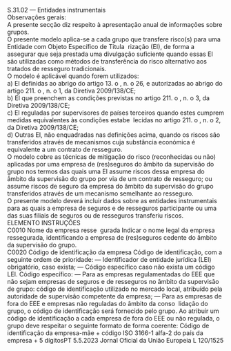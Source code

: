  
S.31.02 — Entidades instrumentais  
Observações gerais:  
A presente secção diz respeito à apresentação anual de informações sobre grupos.  
O presente modelo aplica-se a cada grupo que transfere risco(s) para uma Entidade com Objeto Específico de Titula ­
rização (EI), de forma a assegurar que seja prestada uma divulgação suficiente quando essas EI são utilizadas como 
métodos de transferência do risco alternativo aos tratados de resseguro tradicionais.  
O modelo é aplicável quando forem utilizados:  
a) EI definidas ao abrigo do artigo 13.  o , n.  o 26, e autorizadas ao abrigo do artigo 211.  o , n.  o 1, da Diretiva 2009/138/CE;  
b) EI que preenchem as condições previstas no artigo 211.  o , n.  o 3, da Diretiva 2009/138/CE;  
c) EI reguladas por supervisores de países terceiros quando estes cumprem medidas equivalentes às condições estabe ­
lecidas no artigo 211.  o , n.  o 2, da Diretiva 2009/138/CE;  
d) Outras EI, não enquadradas nas definições acima, quando os riscos são transferidos através de mecanismos cuja 
substância económica é equivalente a um contrato de resseguro.  
O modelo cobre as técnicas de mitigação do risco (reconhecidas ou não) aplicadas por uma empresa de (res)seguros do 
âmbito da supervisão do grupo nos termos das quais uma EI assume riscos dessa empresa do âmbito da supervisão do 
grupo por via de um contrato de resseguro; ou assume riscos de seguro da empresa do âmbito da supervisão do grupo 
transferidos através de um mecanismo semelhante ao resseguro.  
O presente modelo deverá incluir dados sobre as entidades instrumentais para as quais a empresa de seguros e de 
resseguros participante ou uma das suas filiais de seguros ou de resseguros transferiu riscos.  
ELEMENTO  INSTRUÇÕES  
C0010  Nome da empresa resse ­
gurada  Indicar o nome legal da empresa ressegurada, identificando a empresa de (res)seguros 
cedente do âmbito da supervisão do grupo.  
C0020  Código de identificação 
da empresa  Código de identificação, com a seguinte ordem de prioridade: 
— Identificador de entidade jurídica (LEI) obrigatório, caso exista; 
— Código específico caso não exista um código LEI. 
Código específico: 
— Para as empresas regulamentadas do EEE que não sejam empresas de seguros e de 
resseguros no âmbito da supervisão de grupo: código de identificação utilizado no 
mercado local, atribuído pela autoridade de supervisão competente da empresa; 
— Para as empresas de fora do EEE e empresas não reguladas do âmbito da conso ­
lidação do grupo, o código de identificação será fornecido pelo grupo. Ao atribuir 
um código de identificação a cada empresa de fora do EEE ou não regulada, o 
grupo deve respeitar o seguinte formato de forma coerente: 
Código de identificação da empresa-mãe + código ISO 3166-1 alfa-2 do país da 
empresa + 5 dígitosPT  5.5.2023 Jornal Oficial da União Europeia L 120/1525